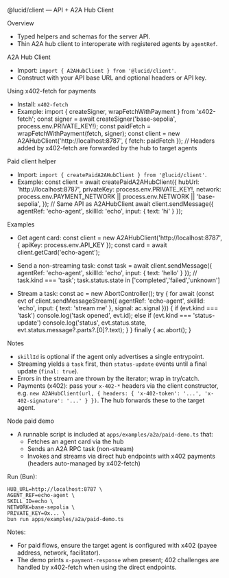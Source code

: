 @lucid/client — API + A2A Hub Client

Overview
- Typed helpers and schemas for the server API.
- Thin A2A hub client to interoperate with registered agents by `agentRef`.

A2A Hub Client
- Import: `import { A2AHubClient } from '@lucid/client'`.
- Construct with your API base URL and optional headers or API key.

Using x402-fetch for payments
- Install: `x402-fetch`
- Example:
  import { createSigner, wrapFetchWithPayment } from 'x402-fetch';
  const signer = await createSigner('base-sepolia', process.env.PRIVATE_KEY!);
  const paidFetch = wrapFetchWithPayment(fetch, signer);
  const client = new A2AHubClient('http://localhost:8787', { fetch: paidFetch });
  // Headers added by x402-fetch are forwarded by the hub to target agents

Paid client helper
- Import: `import { createPaidA2AHubClient } from '@lucid/client'`.
- Example:
  const client = await createPaidA2AHubClient({
    hubUrl: 'http://localhost:8787',
    privateKey: process.env.PRIVATE_KEY!,
    network: process.env.PAYMENT_NETWORK || process.env.NETWORK || 'base-sepolia',
  });
  // Same API as A2AHubClient
  await client.sendMessage({ agentRef: 'echo-agent', skillId: 'echo', input: { text: 'hi' } });

Examples
- Get agent card:
  const client = new A2AHubClient('http://localhost:8787', { apiKey: process.env.API_KEY });
  const card = await client.getCard('echo-agent');

- Send a non-streaming task:
  const task = await client.sendMessage({ agentRef: 'echo-agent', skillId: 'echo', input: { text: 'hello' } });
  // task.kind === 'task'; task.status.state in ['completed','failed','unknown']

- Stream a task:
  const ac = new AbortController();
  try {
    for await (const evt of client.sendMessageStream({ agentRef: 'echo-agent', skillId: 'echo', input: { text: 'stream me' }, signal: ac.signal })) {
      if (evt.kind === 'task') console.log('task opened', evt.id);
      else if (evt.kind === 'status-update') console.log('status', evt.status.state, evt.status.message?.parts?.[0]?.text);
    }
  } finally {
    ac.abort();
  }

Notes
- `skillId` is optional if the agent only advertises a single entrypoint.
- Streaming yields a `task` first, then `status-update` events until a final update (`final: true`).
- Errors in the stream are thrown by the iterator; wrap in try/catch.
- Payments (x402): pass your `x-402-*` headers via the client constructor, e.g. `new A2AHubClient(url, { headers: { 'x-402-token': '...', 'x-402-signature': '...' } })`. The hub forwards these to the target agent.

Node paid demo
- A runnable script is included at `apps/examples/a2a/paid-demo.ts` that:
  - Fetches an agent card via the hub
  - Sends an A2A RPC task (non-stream)
  - Invokes and streams via direct hub endpoints with x402 payments (headers auto-managed by x402-fetch)

Run (Bun):

```
HUB_URL=http://localhost:8787 \
AGENT_REF=echo-agent \
SKILL_ID=echo \
NETWORK=base-sepolia \
PRIVATE_KEY=0x... \
bun run apps/examples/a2a/paid-demo.ts
```

Notes:
- For paid flows, ensure the target agent is configured with x402 (payee address, network, facilitator).
- The demo prints `x-payment-response` when present; 402 challenges are handled by x402-fetch when using the direct endpoints.
